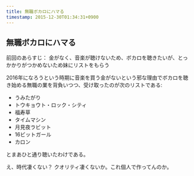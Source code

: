 ```yaml
---
title: 無職ボカロにハマる 
timestamp: 2015-12-30T01:34:31+0900
---
```


## 無職ボカロにハマる

前回のあらすじ： 金がなく、音楽が聴けないため、ボカロを聴きたいが、とっかかりがつかめないため妹にリストをもらう

2016年になろうという時期に音楽を買う金がないという邪な理由でボカロを聴き始める無職の業を背負いつつ、受け取ったのが次のリストである:

- うみたがり
- トウキョウト・ロック・シティ
- 福寿草
- タイムマシン
- 月見夜ラビット
- 16ビットガール
- カロン



とまあひと通り聴いたわけである。

え、時代凄くない？ クオリティ凄くないか。これ個人で作ってんのか。


